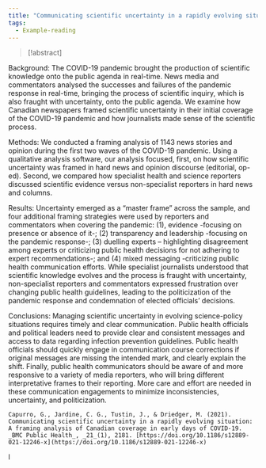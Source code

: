 ```yaml
---
title: "Communicating scientific uncertainty in a rapidly evolving situation: A framing analysis of Canadian coverage in early days of COVID-19"
tags:
  - Example-reading
---
```


> [!abstract]
> 
Background: The COVID-19 pandemic brought the production of scientific knowledge onto the public agenda in real-time. News media and commentators analysed the successes and failures of the pandemic response in real-time, bringing the process of scientific inquiry, which is also fraught with uncertainty, onto the public agenda. We examine how Canadian newspapers framed scientific uncertainty in their initial coverage of the COVID-19 pandemic and how journalists made sense of the scientific process.
>
Methods: We conducted a framing analysis of 1143 news stories and opinion during the first two waves of the COVID-19 pandemic. Using a qualitative analysis software, our analysis focused, first, on how scientific uncertainty was framed in hard news and opinion discourse (editorial, op-ed). Second, we compared how specialist health and science reporters discussed scientific evidence versus non-specialist reporters in hard news and columns.
>
  Results: Uncertainty emerged as a “master frame” across the sample, and four additional framing strategies were used by reporters and commentators when covering the pandemic: (1), evidence -focusing on presence or absence of it-; (2) transparency and leadership -focusing on the pandemic response-; (3) duelling experts – highlighting disagreement among experts or criticizing public health decisions for not adhering to expert recommendations-; and (4) mixed messaging -criticizing public health communication efforts. While specialist journalists understood that scientific knowledge evolves and the process is fraught with uncertainty, non-specialist reporters and commentators expressed frustration over changing public health guidelines, leading to the politicization of the pandemic response and condemnation of elected officials’ decisions.
>
Conclusions: Managing scientific uncertainty in evolving science-policy situations requires timely and clear communication. Public health officials and political leaders need to provide clear and consistent messages and access to data regarding infection prevention guidelines. Public health officials should quickly engage in communication course corrections if original messages are missing the intended mark, and clearly explain the shift. Finally, public health communicators should be aware of and more responsive to a variety of media reporters, who will bring different interpretative frames to their reporting. More care and effort are needed in these communication engagements to minimize inconsistencies, uncertainty, and politicization.

`Capurro, G., Jardine, C. G., Tustin, J., & Driedger, M. (2021). Communicating scientific uncertainty in a rapidly evolving situation: A framing analysis of Canadian coverage in early days of COVID-19. _BMC Public Health_, _21_(1), 2181. [https://doi.org/10.1186/s12889-021-12246-x](https://doi.org/10.1186/s12889-021-12246-x)`

l
